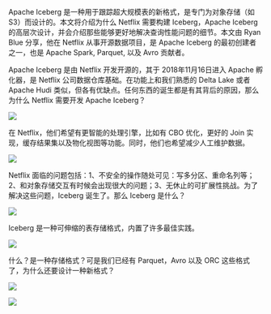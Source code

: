 

Apache Iceberg 是一种用于跟踪超大规模表的新格式，是专门为对象存储（如S3）而设计的。本文将介绍为什么 Netflix 需要构建 Iceberg，Apache Iceberg 的高层次设计，并会介绍那些能够更好地解决查询性能问题的细节。本文由 Ryan Blue 分享，他在 Netflix 从事开源数据项目，是 Apache Iceberg 的最初创建者之一，也是 Apache Spark, Parquet, 以及 Avro 贡献者。

Apache Iceberg 是由 Netflix 开发开源的，其于 2018年11月16日进入 Apache 孵化器，是 Netflix 公司数据仓库基础。在功能上和我们熟悉的 Delta Lake 或者 Apache Hudi 类似，但各有优缺点。任何东西的诞生都是有其背后的原因，那么为什么 Netflix 需要开发 Apache Iceberg？

![](1)

在 Netflix，他们希望有更智能的处理引擎，比如有 CBO 优化，更好的 Join 实现，缓存结果集以及物化视图等功能。同时，他们也希望减少人工维护数据。

![](2)

Netflix 面临的问题包括：1、不安全的操作随处可见：写多分区、重命名列等；2、和对象存储交互有时候会出现很大的问题；3、无休止的可扩展性挑战。为了解决这些问题，Iceberg 诞生了。那么 Iceberg 是什么？

![](3)

Iceberg 是一种可伸缩的表存储格式，内置了许多最佳实践。

![](4)

什么？是一种存储格式？可是我们已经有 Parquet，Avro 以及 ORC 这些格式了，为什么还要设计一种新格式？

![](5)

![](6)
